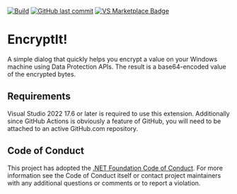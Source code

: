 [![Build](https://github.com/timheuer/encryptit/actions/workflows/_build.yaml/badge.svg)](https://github.com/timheuer/encryptit/actions/workflows/_build.yaml)
[![GitHub last commit](https://img.shields.io/github/last-commit/timheuer/encryptit)](https://github.com/timheuer/encryptit/)
[![VS Marketplace Badge](https://img.shields.io/visual-studio-marketplace/v/encryptit?label=VS%20Marketplace&color=purple&logo=visualstudio)](https://marketplace.visualstudio.com/items?itemName=encryptit)
# EncryptIt!

A simple dialog that quickly helps you encrypt a value on your Windows machine using Data Protection APIs. The result is a base64-encoded value of the encrypted bytes.

## Requirements

Visual Studio 2022 17.6 or later is required to use this extension.  Additionally since GitHub Actions is obviously a feature of GitHub, you will need to be attached to an active GitHub.com repository.

## Code of Conduct

This project has adopted the [.NET Foundation Code of Conduct](https://dotnetfoundation.org/code-of-conduct). For more information see the Code of Conduct itself or contact project maintainers with any additional questions or comments or to report a violation.
